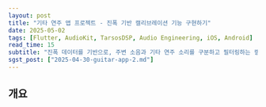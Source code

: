 ```yaml
---
layout: post
title: "기타 연주 앱 프로젝트 - 진폭 기반 캘리브레이션 기능 구현하기"
date: 2025-05-02
tags: [Flutter, AudioKit, TarsosDSP, Audio Engineering, iOS, Android]
read_time: 15
subtitle: "진폭 데이터를 기반으로, 주변 소음과 기타 연주 소리를 구분하고 필터링하는 캘리브레이션 기능을 구현해봅니다"
sgst_post: ["2025-04-30-guitar-app-2.md"]
---
```


## 개요




